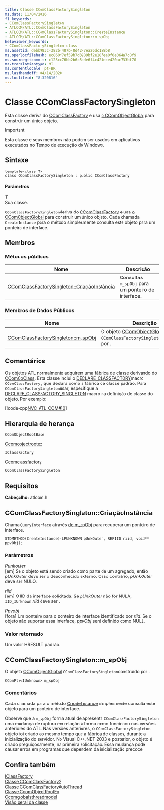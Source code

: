 ```yaml
---
title: Classe CComClassFactorySingleton
ms.date: 11/04/2016
f1_keywords:
- CComClassFactorySingleton
- ATLCOM/ATL::CComClassFactorySingleton
- ATLCOM/ATL::CComClassFactorySingleton::CreateInstance
- ATLCOM/ATL::CComClassFactorySingleton::m_spObj
helpviewer_keywords:
- CComClassFactorySingleton class
ms.assetid: debb983c-382b-487b-8d42-7ea26dc158b8
ms.openlocfilehash: ec860f7ef59b7d3289bf2e18fea0f0e064a7c8f9
ms.sourcegitcommit: c123cc76bb2b6c5cde6f4c425ece420ac733bf70
ms.translationtype: MT
ms.contentlocale: pt-BR
ms.lasthandoff: 04/14/2020
ms.locfileid: "81320816"
---
```

# <a name="ccomclassfactorysingleton-class"></a>Classe CComClassFactorySingleton

Esta classe deriva do [CComClassFactory](../../atl/reference/ccomclassfactory-class.md) e usa [o CComObjectGlobal](../../atl/reference/ccomobjectglobal-class.md) para construir um único objeto.

> [!IMPORTANT]
> Esta classe e seus membros não podem ser usados em aplicativos executados no Tempo de execução do Windows.

## <a name="syntax"></a>Sintaxe

```
template<class T>
class CComClassFactorySingleton : public CComClassFactory
```

#### <a name="parameters"></a>Parâmetros

*T*<br/>
Sua classe.

`CComClassFactorySingleton`deriva do [CComClassFactory](../../atl/reference/ccomclassfactory-class.md) e usa [o CComObjectGlobal](../../atl/reference/ccomobjectglobal-class.md) para construir um único objeto. Cada chamada `CreateInstance` para o método simplesmente consulta este objeto para um ponteiro de interface.

## <a name="members"></a>Membros

### <a name="public-methods"></a>Métodos públicos

|Nome|Descrição|
|----------|-----------------|
|[CComClassFactorySingleton::CriaçãoInstância](#createinstance)|Consultas `m_spObj` para um ponteiro de interface.|

### <a name="public-data-members"></a>Membros de Dados Públicos

|Nome|Descrição|
|----------|-----------------|
|[CComClassFactorySingleton::m_spObj](#m_spobj)|O objeto [CComObjectGlobal](../../atl/reference/ccomobjectglobal-class.md) `CComClassFactorySingleton`construído por .|

## <a name="remarks"></a>Comentários

Os objetos ATL normalmente adquirem uma fábrica de classe derivando do [CComCoClass](../../atl/reference/ccomcoclass-class.md). Esta classe inclui o [DECLARE_CLASSFACTORY](aggregation-and-class-factory-macros.md#declare_classfactory)macro `CComClassFactory` , que declara como a fábrica de classe padrão. Para `CComClassFactorySingleton`usar, especifique a [DECLARE_CLASSFACTORY_SINGLETON](aggregation-and-class-factory-macros.md#declare_classfactory_singleton) macro na definição de classe do objeto. Por exemplo:

[!code-cpp[NVC_ATL_COM#10](../../atl/codesnippet/cpp/ccomclassfactorysingleton-class_1.h)]

## <a name="inheritance-hierarchy"></a>Hierarquia de herança

`CComObjectRootBase`

[Ccomobjectrootex](../../atl/reference/ccomobjectrootex-class.md)

`IClassFactory`

[Ccomclassfactory](../../atl/reference/ccomclassfactory-class.md)

`CComClassFactorySingleton`

## <a name="requirements"></a>Requisitos

**Cabeçalho:** atlcom.h

## <a name="ccomclassfactorysingletoncreateinstance"></a><a name="createinstance"></a>CComClassFactorySingleton::CriaçãoInstância

Chama `QueryInterface` através [de m_spObj](#m_spobj) para recuperar um ponteiro de interface.

```
STDMETHOD(CreateInstance)(LPUNKNOWN pUnkOuter, REFIID riid, void** ppvObj);
```

### <a name="parameters"></a>Parâmetros

*Punkouter*<br/>
[em] Se o objeto está sendo criado como parte de um agregado, então *pUnkOuter* deve ser o desconhecido externo. Caso contrário, *pUnkOuter* deve ser NULO.

*riid*<br/>
[em] O IID da interface solicitada. Se *pUnkOuter* não for NULA, `IID_IUnknown` *riid* deve ser .

*Ppvobj*<br/>
[fora] Um ponteiro para o ponteiro de interface identificado por *riid*. Se o objeto não suportar essa interface, *ppvObj* será definido como NULL.

### <a name="return-value"></a>Valor retornado

Um valor HRESULT padrão.

## <a name="ccomclassfactorysingletonm_spobj"></a><a name="m_spobj"></a>CComClassFactorySingleton::m_spObj

O objeto [CComObjectGlobal](../../atl/reference/ccomobjectglobal-class.md) `CComClassFactorySingleton`construído por .

```
CComPtr<IUnknown> m_spObj;
```

### <a name="remarks"></a>Comentários

Cada chamada para o método [CreateInstance](#createinstance) simplesmente consulta este objeto para um ponteiro de interface.

Observe que a `m_spObj` forma atual de apresenta `CComClassFactorySingleton` uma mudança de ruptura em relação à forma como funcionou nas versões anteriores do ATL. Nas versões anteriores, o `CComClassFactorySingleton` objeto foi criado ao mesmo tempo que a fábrica de classes, durante a inicialização do servidor. No Visual C++.NET 2003 e posterior, o objeto é criado preguiçosamente, na primeira solicitação. Essa mudança pode causar erros em programas que dependem da inicialização precoce.

## <a name="see-also"></a>Confira também

[IClassFactory](/windows/win32/api/unknwnbase/nn-unknwnbase-iclassfactory)<br/>
[Classe CComClassFactory2](../../atl/reference/ccomclassfactory2-class.md)<br/>
[Classe CComClassFactoryAutoThread](../../atl/reference/ccomclassfactoryautothread-class.md)<br/>
[Classe CcomObjectRootEx](../../atl/reference/ccomobjectrootex-class.md)<br/>
[Ccomglobalsthreadmodel](atl-typedefs.md#ccomglobalsthreadmodel)<br/>
[Visão geral da classe](../../atl/atl-class-overview.md)
